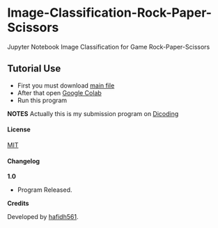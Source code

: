 # Image-Classification-Rock-Paper-Scissors
Jupyter Notebook Image Classification for Game Rock-Paper-Scissors

## Tutorial Use

- First you must download [main file](./Image%20Classification%20Rock-Paper-Scissors.ipynb)
- After that open [Google Colab](https://colab.research.google.com/)
- Run this program

**NOTES**
Actually this is my submission program on [Dicoding](https://www.dicoding.com/)

#### License

[MIT](./LICENSE)

#### Changelog

**1.0**

- Program Released.

**Credits**

Developed by [hafidh561](https://github.com/hafidh561).
